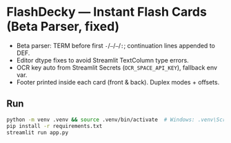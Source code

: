 # FlashDecky — Instant Flash Cards (Beta Parser, fixed)

- Beta parser: TERM before first `-`/`–`/`—`/`:`; continuation lines appended to DEF.
- Editor dtype fixes to avoid Streamlit TextColumn type errors.
- OCR key auto from Streamlit Secrets (`OCR_SPACE_API_KEY`), fallback env var.
- Footer printed inside each card (front & back). Duplex modes + offsets.

## Run
```bash
python -m venv .venv && source .venv/bin/activate  # Windows: .venv\Scripts\activate
pip install -r requirements.txt
streamlit run app.py
```
